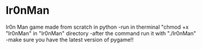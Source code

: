 # Ir0nMan
Ir0n Man game made from scratch in python
-run in therminal "chmod +x "Ir0nMan" in "Ir0nMan" directory
-after the command run it with "./Ir0nMan"
-make sure you have the latest version of pygame!!
